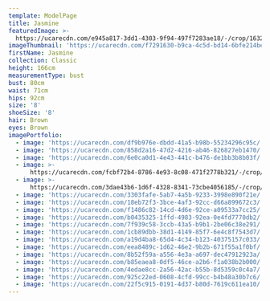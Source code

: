 ```yaml
---
template: ModelPage
title: Jasmine
featuredImage: >-
  https://ucarecdn.com/e945a817-3dd1-4303-9f94-497f7283ae18/-/crop/1632x996/0,0/-/preview/
imageThumbnail: 'https://ucarecdn.com/f7291630-b9ca-4c5d-bd14-6bfe214beed1/'
firstName: Jasmine
collection: Classic
height: 166cm
measurementType: bust
bust: 80cm
waist: 71cm
hips: 92cm
size: '8'
shoeSize: '8'
hair: Brown
eyes: Brown
imagePortfolio:
  - image: 'https://ucarecdn.com/df9b976e-dbdd-41a5-b98b-55234296c95c/'
  - image: 'https://ucarecdn.com/858d2a16-47d2-4216-ab46-826827eb1470/'
  - image: 'https://ucarecdn.com/6e0ca0d1-4e43-441c-b476-de1bb3b8b03f/'
  - image: >-
      https://ucarecdn.com/fcbf72b4-8786-4e93-8c08-471f2778b321/-/crop/1632x2050/0,399/-/preview/
  - image: >-
      https://ucarecdn.com/3dae43b6-1d6f-4328-8341-73cbe4056185/-/crop/1632x1997/0,452/-/preview/
  - image: 'https://ucarecdn.com/3303fafe-5ab7-4a5b-9233-3998e890f21e/'
  - image: 'https://ucarecdn.com/18eb72f3-3bce-4af3-92cc-d66a899672c3/'
  - image: 'https://ucarecdn.com/f1486c82-14cd-4d6e-92ce-a09533a7cc25/'
  - image: 'https://ucarecdn.com/b0435325-1ffd-4983-92ea-0e4fd7770db2/'
  - image: 'https://ucarecdn.com/7f939c58-3ccb-43a5-b9b1-2be06c38e291/'
  - image: 'https://ucarecdn.com/1cb89dbb-38d1-4149-85f7-6e4c8f7543d7/'
  - image: 'https://ucarecdn.com/a19d4ba8-65d4-4c34-b123-40375157c033/'
  - image: 'https://ucarecdn.com/eea8489c-1d62-46e2-9b2b-671f55a1f0bf/'
  - image: 'https://ucarecdn.com/8b52f59a-a556-4e3a-a697-dec47912923a/'
  - image: 'https://ucarecdn.com/b85eaea8-0df5-46ce-a2b6-f1a038b2b000/'
  - image: 'https://ucarecdn.com/4edae8cc-2a56-42ac-b55b-8d5359c0c4a7/'
  - image: 'https://ucarecdn.com/925c22ed-0608-4cfd-99cc-b4b48a30b7c6/'
  - image: 'https://ucarecdn.com/22f5c915-0191-4d37-b80d-7619c611ea10/'
---
```


